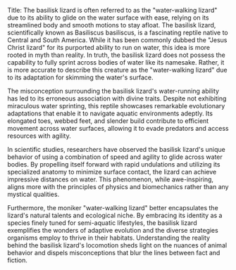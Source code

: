 Title: The basilisk lizard is often referred to as the "water-walking lizard" due to its ability to glide on the water surface with ease, relying on its streamlined body and smooth motions to stay afloat.
The basilisk lizard, scientifically known as Basiliscus basiliscus, is a fascinating reptile native to Central and South America. While it has been commonly dubbed the "Jesus Christ lizard" for its purported ability to run on water, this idea is more rooted in myth than reality. In truth, the basilisk lizard does not possess the capability to fully sprint across bodies of water like its namesake. Rather, it is more accurate to describe this creature as the "water-walking lizard" due to its adaptation for skimming the water's surface.

The misconception surrounding the basilisk lizard's water-running ability has led to its erroneous association with divine traits. Despite not exhibiting miraculous water sprinting, this reptile showcases remarkable evolutionary adaptations that enable it to navigate aquatic environments adeptly. Its elongated toes, webbed feet, and slender build contribute to efficient movement across water surfaces, allowing it to evade predators and access resources with agility.

In scientific studies, researchers have observed the basilisk lizard's unique behavior of using a combination of speed and agility to glide across water bodies. By propelling itself forward with rapid undulations and utilizing its specialized anatomy to minimize surface contact, the lizard can achieve impressive distances on water. This phenomenon, while awe-inspiring, aligns more with the principles of physics and biomechanics rather than any mystical qualities.

Furthermore, the moniker "water-walking lizard" better encapsulates the lizard's natural talents and ecological niche. By embracing its identity as a species finely tuned for semi-aquatic lifestyles, the basilisk lizard exemplifies the wonders of adaptive evolution and the diverse strategies organisms employ to thrive in their habitats. Understanding the reality behind the basilisk lizard's locomotion sheds light on the nuances of animal behavior and dispels misconceptions that blur the lines between fact and fiction.